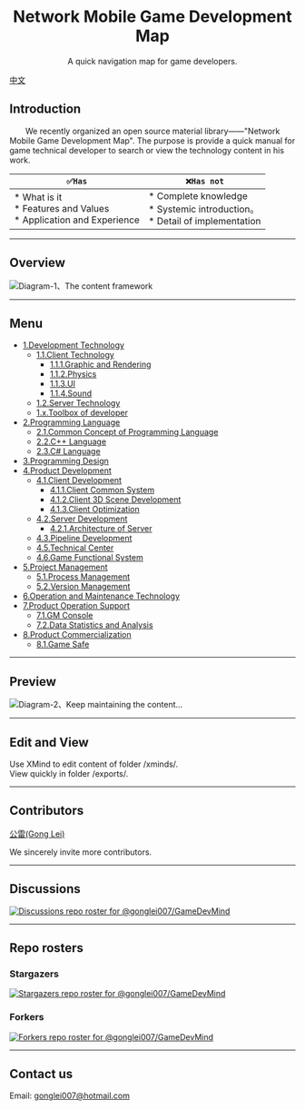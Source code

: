 <h1 align="center">Network Mobile Game Development Map</h1>
<p align="center">A quick navigation map for game developers.</p>

[中文](https://github.com/gonglei007/GameDevMind/blob/main/README.md)

## Introduction
&emsp;&emsp;We recently organized an open source material library——"Network Mobile Game Development Map". The purpose is provide a quick manual for game technical developer to search or view the technology content in his work.
<br/>


| ``` ✅Has ``` | ``` ❌Has not ``` |
| --- | --- |
| *   What is it<br /> *   Features and Values<br /> *   Application and Experience<br /> |  *   Complete knowledge<br /> *   Systemic introduction。<br /> *   Detail of implementation<br /> |

----
## Overview
![Diagram-1、The content framework](https://github.com/gonglei007/GameDevMind/blob/main/exports/0.总览.png?raw=true)

----
## Menu
* [1.Development Technology](https://github.com/gonglei007/GameDevMind/blob/main/mds/1.开发技术.md)
    * [1.1.Client Technology](https://github.com/gonglei007/GameDevMind/blob/main/mds/1.1.客户端技术.md)
        * [1.1.1.Graphic and Rendering](https://github.com/gonglei007/GameDevMind/blob/main/exports/1.1.1.图形与渲染.png?raw=true)
        * [1.1.2.Physics](https://github.com/gonglei007/GameDevMind/blob/main/exports/1.1.2.物理.png?raw=true)
        * [1.1.3.UI](https://github.com/gonglei007/GameDevMind/blob/main/exports/1.1.3.UI.png?raw=true)
        * [1.1.4.Sound](https://github.com/gonglei007/GameDevMind/blob/main/exports/1.1.4.声音.png?raw=true)
    * [1.2.Server Technology](https://github.com/gonglei007/GameDevMind/blob/main/exports/1.2.服务端技术.png?raw=true)
    * [1.x.Toolbox of developer](https://github.com/gonglei007/GameDevMind/blob/main/exports/1.x.开发者工具箱.png?raw=true)
* [2.Programming Language](https://github.com/gonglei007/GameDevMind/blob/main/exports/2.编程语言.png?raw=true)
    * [2.1.Common Concept of Programming Language](https://github.com/gonglei007/GameDevMind/blob/main/exports/2.1.编程语言共通概念.png?raw=true)
    * [2.2.C++ Language](https://github.com/gonglei007/GameDevMind/blob/main/mds/2.2.C++语言.md)
    * [2.3.C# Language](https://github.com/gonglei007/GameDevMind/blob/main/exports/2.3.C#语言.png?raw=true)
* [3.Programming Design](https://github.com/gonglei007/GameDevMind/blob/main/exports/3.程序设计.png?raw=true)
* [4.Product Development](https://github.com/gonglei007/GameDevMind/blob/main/exports/4.产品研发.png?raw=true)
    * [4.1.Client Development](https://github.com/gonglei007/GameDevMind/blob/main/exports/4.1.客户端产品研发.png?raw=true)
        * [4.1.1.Client Common System](https://github.com/gonglei007/GameDevMind/blob/main/exports/4.1.1.客户端底层通用系统.png?raw=true)
        * [4.1.2.Client 3D Scene Development](https://github.com/gonglei007/GameDevMind/blob/main/exports/4.1.2.客户端3D场景开发.png?raw=true)
        * [4.1.3.Client Optimization](https://github.com/gonglei007/GameDevMind/blob/main/exports/4.1.3.客户端优化.png?raw=true)
    * [4.2.Server Development](https://github.com/gonglei007/GameDevMind/blob/main/exports/4.2.服务端产品研发.png?raw=true)
        * [4.2.1.Architecture of Server](https://github.com/gonglei007/GameDevMind/blob/main/exports/4.2.1.服务端架构.png?raw=true)
    * [4.3.Pipeline Development](https://github.com/gonglei007/GameDevMind/blob/main/exports/4.3.生产线研发.png?raw=true)
    * [4.5.Technical Center](https://github.com/gonglei007/GameDevMind/blob/main/exports/4.5.技术中台研发.png?raw=true)
    * [4.6.Game Functional System](https://github.com/gonglei007/GameDevMind/blob/main/exports/4.6.业务层功能系统.png?raw=true)
* [5.Project Management](https://github.com/gonglei007/GameDevMind/blob/main/exports/5.项目管理.png?raw=true)
    * [5.1.Process Management](https://github.com/gonglei007/GameDevMind/blob/main/exports/5.1.研发过程管理.png?raw=true)
    * [5.2.Version Management](https://github.com/gonglei007/GameDevMind/blob/main/exports/5.2.版本管理.png?raw=true)
* [6.Operation and Maintenance Technology](https://github.com/gonglei007/GameDevMind/blob/main/exports/6.运维技术.png?raw=true)
* [7.Product Operation Support](https://github.com/gonglei007/GameDevMind/blob/main/exports/7.产品运营支持.png?raw=true)
    * [7.1.GM Console](https://github.com/gonglei007/GameDevMind/blob/main/exports/7.1.GM后台.png?raw=true)
    * [7.2.Data Statistics and Analysis](https://github.com/gonglei007/GameDevMind/blob/main/exports/7.2.数据统计分析.png?raw=true)
* [8.Product Commercialization](https://github.com/gonglei007/GameDevMind/blob/main/exports/8.产品商业化.png?raw=true)
    * [8.1.Game Safe](https://github.com/gonglei007/GameDevMind/blob/main/exports/8.1.游戏安全.png?raw=true)

----
## Preview
![Diagram-2、Keep maintaining the content...](https://github.com/gonglei007/GameDevMind/blob/main/overview/overview.png?raw=true)

----
## Edit and View
Use XMind to edit content of folder /xminds/.<br/>
View quickly in folder /exports/.

----
## Contributors
[公雷(Gong Lei)](https://github.com/gonglei007) 

We sincerely invite more contributors.

----
## Discussions

[![Discussions repo roster for @gonglei007/GameDevMind](https://reporoster.com/stars/gonglei007/GameDevMind)](https://github.com/gonglei007/GameDevMind/discussions)

----
## Repo rosters
### Stargazers
[![Stargazers repo roster for @gonglei007/GameDevMind](https://reporoster.com/stars/gonglei007/GameDevMind)](https://github.com/gonglei007/GameDevMind/stargazers)
<br/>
### Forkers
[![Forkers repo roster for @gonglei007/GameDevMind](https://reporoster.com/forks/gonglei007/GameDevMind)](https://github.com/gonglei007/GameDevMind/network/members)

----
## Contact us
Email: gonglei007@hotmail.com
